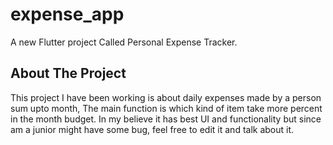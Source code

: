 # expense_app

A new Flutter project Called Personal Expense Tracker.

## About The Project

This project I have been working is about daily expenses made by a person sum upto month, 
The main function is which kind of item take more percent in the month budget. 
In my believe it has best UI and functionality but since am a junior might have some bug,
feel free to edit it and talk about it.
